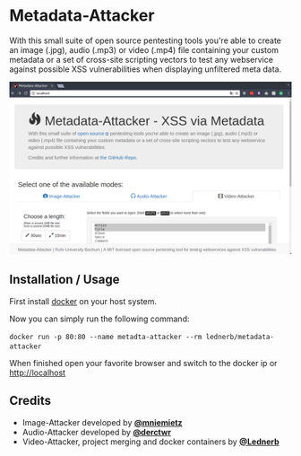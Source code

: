 # Metadata-Attacker

With this small suite of open source pentesting tools you're able to create an image (.jpg),
audio (.mp3) or video (.mp4) file containing your custom metadata or a set of cross-site scripting
vectors to test any webservice against possible XSS vulnerabilities when displaying unfiltered meta data.

![](screenshot.png?raw=true)


## Installation / Usage
First install [docker](https://www.docker.com/products/docker) on your host system.

Now you can simply run the following command:

`docker run -p 80:80 --name metadta-attacker --rm lednerb/metadata-attacker`

When finished open your favorite browser and switch to the docker ip or [http://localhost](http://localhost)

## Credits

  - Image-Attacker developed by __[@mniemietz](https://github.com/mniemietz)__
  - Audio-Attacker developed by __[@derctwr](https://github.com/derctwr)__
  - Video-Attacker, project merging and docker containers by __[@Lednerb](https://github.com/Lednerb)__
